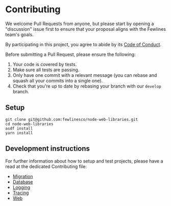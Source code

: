 # Contributing

We welcome Pull Requests from anyone, but please start by opening a "discussion" issue first to ensure that your proposal aligns with the Fewlines team's goals.

By participating in this project, you agree to abide by its [Code of Conduct](CODE_OF_CONDUCT.md).

Before submitting a Pull Request, please ensure the following:

1. Your code is covered by tests.
1. Make sure all tests are passing.
1. Only have one commit with a relevant message (you can rebase and squash all your commits into a single one).
1. Check that you're up to date by rebasing your branch with our `develop` branch.

## Setup

```
git clone git@github.com:fewlinesco/node-web-libraries.git
cd node-web-libraries
asdf install
yarn install
```

## Development instructions

For further information about how to setup and test projects, please have a read at the dedicated Contributing file:
- [Migration](./migration/CONTRIBUTING.md)
- [Database](./packages/database/CONTRIBUTING.md)
- [Logging](./packages/logging/CONTRIBUTING.md)
- [Tracing](./packages/tracing/CONTRIBUTING.md)
- [Web](./packages/web/CONTRIBUTING.md)
